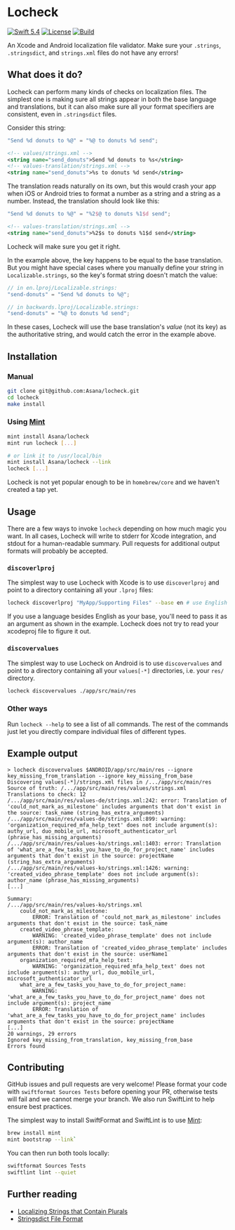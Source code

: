 # Locheck

[![Swift 5.4](https://img.shields.io/badge/swift-5.4-red.svg?style=flat)](https://developer.apple.com/swift)
[![License](https://img.shields.io/badge/license-MIT-lightgrey.svg)](https://opensource.org/licenses/MIT)
[![Build](https://github.com/stevelandeyasana/locheck/actions/workflows/tests.yml/badge.svg)](https://github.com/stevelandeyasana/locheck/actions/workflows/tests.yml)

An Xcode and Android localization file validator. Make sure your `.strings`, `.stringsdict`, and `strings.xml` files do not have any errors!

## What does it do?

Locheck can perform many kinds of checks on localization files. The simplest one is making sure all strings appear in both the base language and translations, but it can also make sure all your format specifiers are consistent, even in `.stringsdict` files.

Consider this string:

```swift
"Send %d donuts to %@" = "%@ to donuts %d send";
```

```xml
<!-- values/strings.xml -->
<string name="send_donuts">Send %d donuts to %s</string>
<!-- values-translation/strings.xml -->
<string name="send_donuts">%s to donuts %d send</string>
```

The translation reads naturally on its own, but this would crash your app when iOS or Android tries to format a number as a string and a string as a number. Instead, the translation should look like this:

```swift
"Send %d donuts to %@" = "%2$@ to donuts %1$d send";
```

```xml
<!-- values-translation/strings.xml -->
<string name="send_donuts">%2$s to donuts %1$d send</string>
```

Locheck will make sure you get it right.

In the example above, the key happens to be equal to the base translation. But you might have special cases where you manually define your string in `Localizable.strings`, so the key's format string doesn't match the value:

```swift
// in en.lproj/Localizable.strings:
"send-donuts" = "Send %d donuts to %@";

// in backwards.lproj/Localizable.strings:
"send-donuts" = "%@ to donuts %d send";
```

In these cases, Locheck will use the base translation's _value_ (not its key) as the authoritative string, and would catch the error in the example above.

## Installation

### Manual

```sh
git clone git@github.com:Asana/locheck.git
cd locheck
make install
```

### Using [Mint](https://github.com/yonaskolb/Mint)

```sh
mint install Asana/locheck
mint run locheck [...]

# or link it to /usr/local/bin
mint install Asana/locheck --link
locheck [...]
```

Locheck is not yet popular enough to be in `homebrew/core` and we haven't created a tap yet.

## Usage

There are a few ways to invoke `locheck` depending on how much magic you want. In all cases, Locheck will write to stderr for Xcode integration, and stdout for a human-readable summary. Pull requests for additional output formats will probably be accepted.

### `discoverlproj`

The simplest way to use Locheck with Xcode is to use `discoverlproj` and point to a directory containing all your `.lproj` files:

```sh
locheck discoverlproj "MyApp/Supporting Files" --base en # use English as the base language
```

If you use a language besides English as your base, you'll need to pass it as an argument as shown in the example. Locheck does not try to read your xcodeproj file to figure it out.

### `discovervalues`

The simplest way to use Locheck on Android is to use `discovervalues` and point to a directory containing all your `values[-*]` directories, i.e. your `res/` directory.

```sh
locheck discovervalues ./app/src/main/res
```

### Other ways

Run `locheck --help` to see a list of all commands. The rest of the commands just let you directly compare individual files of different types.

## Example output

```
> locheck discovervalues $ANDROID/app/src/main/res --ignore key_missing_from_translation --ignore key_missing_from_base
Discovering values[-*]/strings.xml files in /.../app/src/main/res
Source of truth: /.../app/src/main/res/values/strings.xml
Translations to check: 12
/.../app/src/main/res/values-de/strings.xml:242: error: Translation of 'could_not_mark_as_milestone' includes arguments that don't exist in the source: task_name (string_has_extra_arguments)
/.../app/src/main/res/values-de/strings.xml:899: warning: 'organization_required_mfa_help_text' does not include argument(s): authy_url, duo_mobile_url, microsoft_authenticator_url (phrase_has_missing_arguments)
/.../app/src/main/res/values-ko/strings.xml:1403: error: Translation of 'what_are_a_few_tasks_you_have_to_do_for_project_name' includes arguments that don't exist in the source: projectName (string_has_extra_arguments)
/.../app/src/main/res/values-ko/strings.xml:1426: warning: 'created_video_phrase_template' does not include argument(s): author_name (phrase_has_missing_arguments)
[...]

Summary:
/.../app/src/main/res/values-ko/strings.xml
    could_not_mark_as_milestone:
        ERROR: Translation of 'could_not_mark_as_milestone' includes arguments that don't exist in the source: task_name
    created_video_phrase_template:
        WARNING: 'created_video_phrase_template' does not include argument(s): author_name
        ERROR: Translation of 'created_video_phrase_template' includes arguments that don't exist in the source: userName1
    organization_required_mfa_help_text:
        WARNING: 'organization_required_mfa_help_text' does not include argument(s): authy_url, duo_mobile_url, microsoft_authenticator_url
    what_are_a_few_tasks_you_have_to_do_for_project_name:
        WARNING: 'what_are_a_few_tasks_you_have_to_do_for_project_name' does not include argument(s): project_name
        ERROR: Translation of 'what_are_a_few_tasks_you_have_to_do_for_project_name' includes arguments that don't exist in the source: projectName
[...]
20 warnings, 29 errors
Ignored key_missing_from_translation, key_missing_from_base
Errors found
```

## Contributing

GitHub issues and pull requests are very welcome! Please format your code with `swiftformat Sources Tests` before opening your PR, otherwise tests will fail and we cannot merge your branch. We also run SwiftLint to help ensure best practices.

The simplest way to install SwiftFormat and SwiftLint is to use [Mint](https://github.com/yonaskolb/Mint): 

```sh
brew install mint
mint bootstrap --link`
```

You can then run both tools locally:

```sh
swiftformat Sources Tests
swiftlint lint --quiet
```

## Further reading

- [Localizing Strings that Contain Plurals](https://developer.apple.com/documentation/xcode/localizing-strings-that-contain-plurals)
- [Stringsdict File Format](https://developer.apple.com/library/archive/documentation/MacOSX/Conceptual/BPInternational/StringsdictFileFormat/StringsdictFileFormat.html)
